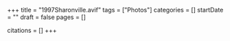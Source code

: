 +++
title = "1997Sharonville.avif"
tags = ["Photos"]
categories = []
startDate = ""
draft = false
pages = []

citations = []
+++
